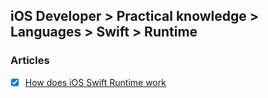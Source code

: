 ## iOS Developer > Practical knowledge > Languages > Swift > Runtime

### Articles
- [x] [How does iOS Swift Runtime work](https://stackoverflow.com/questions/37315295/how-does-ios-swift-runtime-work)


